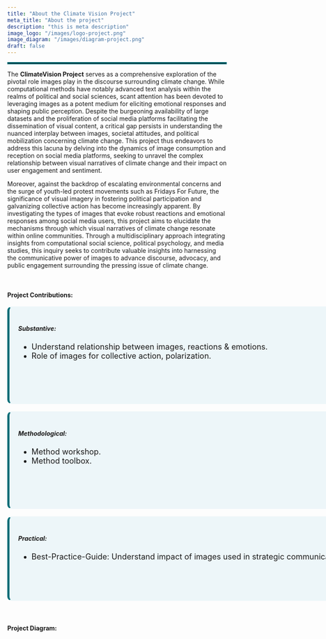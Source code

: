 ```yaml
---
title: "About the Climate Vision Project"
meta_title: "About the project"
description: "this is meta description"
image_logo: "/images/logo-project.png"
image_diagram: "/images/diagram-project.png"
draft: false
---
```


<hr style="border:2px solid #006D77;"></hr>

The <strong>ClimateVision Project</strong> serves as a comprehensive exploration of the pivotal role images play in the discourse surrounding climate change. While computational methods have notably advanced text analysis within the realms of political and social sciences, scant attention has been devoted to leveraging images as a potent medium for eliciting emotional responses and shaping public perception. Despite the burgeoning availability of large datasets and the proliferation of social media platforms facilitating the dissemination of visual content, a critical gap persists in understanding the nuanced interplay between images, societal attitudes, and political mobilization concerning climate change. This project thus endeavors to address this lacuna by delving into the dynamics of image consumption and reception on social media platforms, seeking to unravel the complex relationship between visual narratives of climate change and their impact on user engagement and sentiment.

Moreover, against the backdrop of escalating environmental concerns and the surge of youth-led protest movements such as Fridays For Future, the significance of visual imagery in fostering political participation and galvanizing collective action has become increasingly apparent. By investigating the types of images that evoke robust reactions and emotional responses among social media users, this project aims to elucidate the mechanisms through which visual narratives of climate change resonate within online communities. Through a multidisciplinary approach integrating insights from computational social science, political psychology, and media studies, this inquiry seeks to contribute valuable insights into harnessing the communicative power of images to advance discourse, advocacy, and public engagement surrounding the pressing issue of climate change.

<br>

#### Project Contributions:

<div style="width: 900px; height: 180px; background-color: #EDF6F9; padding: 20px; border: 2px solid #EDF6F9; border-radius: 10px; border-left: 5px solid #006D77; text-align: left;">
 <h5> Substantive: </h5>
 <ul style="font-size: 18px;">
   <li> Understand relationship between images, reactions & emotions.</li>
   <li> Role of images for collective action, polarization.</li>
 </ul>
</div>
<br>
<div style="width: 900px; height: 180px; background-color: #EDF6F9; padding: 20px; border: 2px solid #EDF6F9; border-radius: 10px; border-left: 5px solid #006D77; text-align: left;">
<h5> Methodological: </h5>
 <ul style="font-size: 18px;">
   <li> Method workshop.</li>
   <li> Method toolbox.</li>
</ul>
</div>
<br>
<div style="width: 900px; height: 150px; background-color: #EDF6F9; padding: 20px; border: 2px solid #EDF6F9; border-radius: 10px; border-left: 5px solid #006D77; text-align: left;">
<h5> Practical: </h5>
<ul style="font-size: 18px;">
<li> Best-Practice-Guide: Understand impact of images used in strategic communication.</li>
</ul>
</div>
<br><br>

#### Project Diagram:


